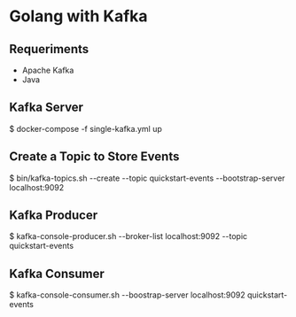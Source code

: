 # Golang with Kafka

## Requeriments

* Apache Kafka
* Java

## Kafka Server

   $ docker-compose -f single-kafka.yml up

## Create a Topic to Store Events

   $ bin/kafka-topics.sh --create --topic quickstart-events --bootstrap-server localhost:9092

## Kafka Producer

   $ kafka-console-producer.sh --broker-list localhost:9092 --topic quickstart-events

## Kafka Consumer

   $ kafka-console-consumer.sh --boostrap-server localhost:9092 quickstart-events